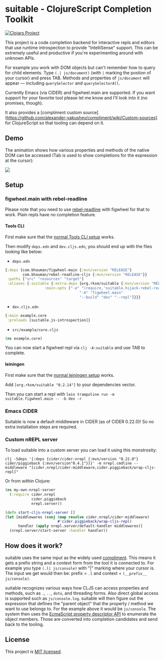 # suitable - ClojureScript Completion Toolkit

[![Clojars Project](https://img.shields.io/clojars/v/org.rksm/suitable.svg)](https://clojars.org/org.rksm/suitable)

This project is a code completion backend for interactive repls and editors that
use runtime introspection to provide "IntelliSense" support. This can be
extremely useful and productive if you're experimenting around with unknown
APIs.

For example you work with DOM objects but can't remember how to query for child
elements. Type `(.| js/document)` (with `|` marking the postion of your cursor)
and press TAB. Methods and properties of `js/document` will appear — including
`querySelector` and `querySelectorAll`.

Currently Emacs (via CIDER) and figwheel.main are supported. If you want support
for your favorite tool please let me know and I'll look into it (no promises,
though).

It also provides a [compliment custom
source](https://github.com/alexander-yakushev/compliment/wiki/Custom-sources]
for ClojureScript so that tooling can depend on it.

## Demo

The animation shows how various properties and methods of the native DOM can be
accessed (Tab is used to show completions for the expression at the cursor):

![](doc/2019_07_22_suitable-figwheel.gif)

## Setup

### figwheel.main with rebel-readline

Please note that you need to use
[rebel-readline](https://github.com/bhauman/rebel-readline) with figwheel for
that to work. Plain repls have no completion feature.

#### Tools CLI

First make sure that the [normal Tools CLI setup](https://figwheel.org/#setting-up-a-build-with-tools-cli) works.

Then modify `deps.edn` and `dev.cljs.edn`, you should end up with the files looking like below:

- `deps.edn`

```clojure
{:deps {com.bhauman/figwheel-main {:mvn/version "RELEASE"}
        com.bhauman/rebel-readline-cljs {:mvn/version "RELEASE"}}
 :paths ["src" "resources" "target"]
 :aliases {:suitable {:extra-deps {org.rksm/suitable {:mvn/version "RELEASE"}}
	              :main-opts ["-e" "(require,'suitable.hijack-rebel-readline-complete)"
                                  "-m" "figwheel.main"
                                  "--build" "dev" "--repl"]}}}
```

- `dev.cljs.edn`

```clojure
{:main example.core
 :preloads [suitable.js-introspection]}
```

- `src/example/core.cljs`

```clojure
(ns example.core)
```

You can now start a figwheel repl via `clj -A:suitable` and use TAB to complete.

#### leiningen

First make sure that the [normal leiningen setup](https://figwheel.org/#setting-up-a-build-with-leiningen) works.

Add `[org.rksm/suitable "0.2.14"]` to your dependencies vector.

Then you can start a repl with `lein trampoline run -m suitable.figwheel.main -- -b dev -r`

### Emacs CIDER

Suitable is now a default middleware in CIDER (as of CIDER 0.22.0)! So no extra
installation steps are required.

<!-- For usage with `cider-jack-in-cljs` add these two lines to your emacs config: -->

<!-- ```lisp -->
<!-- (cider-add-to-alist 'cider-jack-in-cljs-dependencies "org.rksm/suitable" "0.2.14") -->
<!-- (add-to-list 'cider-jack-in-cljs-nrepl-middlewares "suitable.middleware/wrap-complete") -->
<!-- ``` -->

<!-- That's it, your normal completion (e.g. via company) should pick up the completions provided by suitable. -->

### Custom nREPL server

To load suitable into a custom server you can load it using this monstrosity:

```shell
clj -Sdeps '{:deps {cider/cider-nrepl {:mvn/version "0.22.0"} cider/piggieback {:mvn/version"0.4.1"}}}' -m nrepl.cmdline --middleware "[cider.nrepl/cider-middleware,cider.piggieback/wrap-cljs-repl]"
```

Or from within Clojure:

```clojure
(ns my-own-nrepl-server
  (:require cider.nrepl
            cider.piggieback
            nrepl.server))

(defn start-cljs-nrepl-server []
(let [middlewares (conj (map resolve cider.nrepl/cider-middleware)
                        #'cider.piggieback/wrap-cljs-repl)
      handler (apply nrepl.server/default-handler middlewares)]
  (nrepl.server/start-server :handler handler))
```

## How does it work?

suitable uses the same input as the widely used
[compliment](https://github.com/alexander-yakushev/compliment). This means it
gets a prefix string and a context form from the tool it is connected to. For
example you type `(.l| js/console)` with "|" marking where your cursor is. The
input we get would then be: prefix = `.l` and context = `(__prefix__ js/console)`.

suitable recognizes various ways how CLJS can access properties and methods,
such as `.`, `..`, `doto`, and threading forms. Also direct global access is
supported such as `js/console.log`. suitable will then figure out the expression
that defines the "parent object" that the property / method we want to use
belongs to. For the example above it would be `js/console`. The system then uses
the [EcmaScript property descriptor API](https://developer.mozilla.org/en-US/docs/Web/JavaScript/Reference/Global_Objects/Object/defineProperty)
to enumerate the object members. Those are converted into completion candidates
and send back to the tooling.

## License

This project is [MIT licensed](LICENSE).
